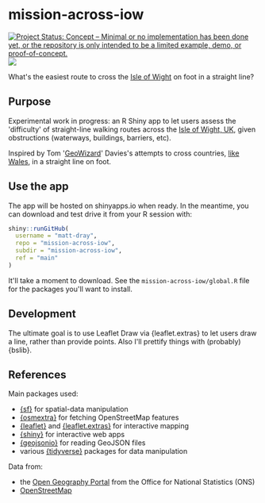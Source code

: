 # mission-across-iow

[![Project Status: Concept – Minimal or no implementation has been done
yet, or the repository is only intended to be a limited example, demo,
or
proof-of-concept.](https://www.repostatus.org/badges/latest/concept.svg)](https://www.repostatus.org/#concept)
![](https://img.shields.io/badge/Shiny-not_yet_hosted-blue?style=flat&labelColor=white&logo=RStudio&logoColor=blue)

What's the easiest route to cross the [Isle of Wight](https://en.wikipedia.org/wiki/Isle_of_Wight) on foot in a straight line?

## Purpose

Experimental work in progress: an R Shiny app to let users assess the 'difficulty' of straight-line walking routes across the [Isle of Wight, UK](https://en.wikipedia.org/wiki/Isle_of_Wight), given obstructions (waterways, buildings, barriers, etc).

Inspired by Tom '[GeoWizard](https://www.youtube.com/c/GeoWizard/about)' Davies's attempts to cross countries, [like Wales](https://www.youtube.com/playlist?list=PL_japiE6QKWphPxjqn0KJjfoRnuVSELaI), in a straight line on foot.

## Use the app

The app will be hosted on shinyapps.io when ready. In the meantime, you can download and test drive it from your R session with:

``` r
shiny::runGitHub(
  username = "matt-dray",
  repo = "mission-across-iow",
  subdir = "mission-across-iow",
  ref = "main"
)
```

It'll take a moment to download. See the `mission-across-iow/global.R` file for the packages you'll want to install.

## Development

The ultimate goal is to use Leaflet Draw via {leaflet.extras} to let users draw a line, rather than provide points. Also I'll prettify things with (probably) {bslib}.

## References

Main packages used:

* [{sf}](https://r-spatial.github.io/sf/) for spatial-data  manipulation
* [{osmextra}](https://docs.ropensci.org/osmextract/) for fetching OpenStreetMap features
* [{leaflet}](https://rstudio.github.io/leaflet/) and [{leaflet.extras}](https://bhaskarvk.github.io/leaflet.extras/) for interactive mapping 
* [{shiny}](https://shiny.rstudio.com/) for interactive web apps
* [{geojsonio}](https://docs.ropensci.org/geojsonio/) for reading GeoJSON files
* various [{tidyverse}](https://www.tidyverse.org/) packages for data manipulation

Data from:

* the [Open Geography Portal](https://geoportal.statistics.gov.uk/) from the Office for National Statistics (ONS)
* [OpenStreetMap](https://www.openstreetmap.org/)